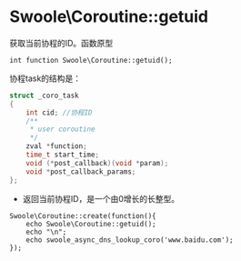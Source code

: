 # Swoole\Coroutine::getuid
获取当前协程的ID。函数原型

~~~
int function Swoole\Coroutine::getuid();
~~~
协程task的结构是：

~~~c
struct _coro_task
{
    int cid; //协程ID
    /**
     * user coroutine
     */
    zval *function;
    time_t start_time;
    void (*post_callback)(void *param);
    void *post_callback_params;
};
~~~
* 返回当前协程ID，是一个由0增长的长整型。
~~~
Swoole\Coroutine::create(function(){
    echo Swoole\Coroutine::getuid();
    echo "\n";
    echo swoole_async_dns_lookup_coro('www.baidu.com');
});
~~~